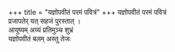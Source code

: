 +++
title = "यज्ञोपवीतं परमं पवित्रं"
+++
यज्ञोपवीतं परमं पवित्रं  
प्रजापतेर् यत् सहजं पुरस्तात् ।  
आयुष्यम् अग्र्यं प्रतिमुञ्च शुभ्रं  
यज्ञोपवीतं बलम् अस्तु तेजः
